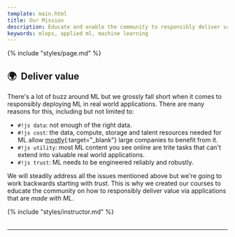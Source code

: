 ```yaml
---
template: main.html
title: Our Mission
description: Educate and enable the community to responsibly deliver value with ML.
keywords: mlops, applied ml, machine learning
---
```


{% include "styles/page.md" %}

## 🌍 &nbsp;Deliver value

There's a lot of buzz around ML but we grossly fall short when it comes to responsibly deploying ML in real world applications. There are many reasons for this, including but not limited to:

- `#!js data`: not enough of the right data.
- `#!js cost`: the data, compute, storage and talent resources needed for ML allow [mostly](https://www.wired.com/story/companies-rushing-use-ai-few-see-payoff/){:target="_blank"} large companies to benefit from it.
- `#!js utility`: most ML content you see online are trite tasks that can't extend into valuable real world applications.
- `#!js trust`: ML needs to be engineered reliably and robustly.

We will steadily address all the issues mentioned above but we're going to work backwards starting with *trust*.
This is why we created our courses to educate the community on how to responsibly deliver value via applications that are *made with ML*.

{% include "styles/instructor.md" %}

<hr style="margin-top: 2rem; margin-bottom: 2rem;">